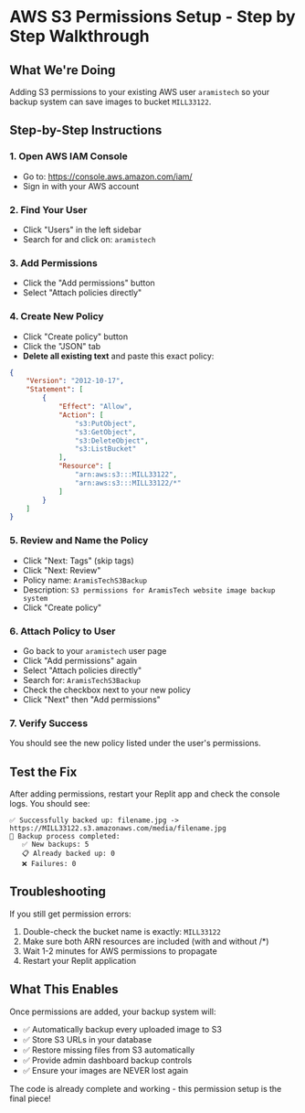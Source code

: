 # AWS S3 Permissions Setup - Step by Step Walkthrough

## What We're Doing
Adding S3 permissions to your existing AWS user `aramistech` so your backup system can save images to bucket `MILL33122`.

## Step-by-Step Instructions

### 1. Open AWS IAM Console
- Go to: https://console.aws.amazon.com/iam/
- Sign in with your AWS account

### 2. Find Your User
- Click "Users" in the left sidebar
- Search for and click on: `aramistech`

### 3. Add Permissions
- Click the "Add permissions" button
- Select "Attach policies directly"

### 4. Create New Policy
- Click "Create policy" button
- Click the "JSON" tab
- **Delete all existing text** and paste this exact policy:

```json
{
    "Version": "2012-10-17",
    "Statement": [
        {
            "Effect": "Allow",
            "Action": [
                "s3:PutObject",
                "s3:GetObject",
                "s3:DeleteObject",
                "s3:ListBucket"
            ],
            "Resource": [
                "arn:aws:s3:::MILL33122",
                "arn:aws:s3:::MILL33122/*"
            ]
        }
    ]
}
```

### 5. Review and Name the Policy
- Click "Next: Tags" (skip tags)
- Click "Next: Review"
- Policy name: `AramisTechS3Backup`
- Description: `S3 permissions for AramisTech website image backup system`
- Click "Create policy"

### 6. Attach Policy to User
- Go back to your `aramistech` user page
- Click "Add permissions" again
- Select "Attach policies directly"
- Search for: `AramisTechS3Backup`
- Check the checkbox next to your new policy
- Click "Next" then "Add permissions"

### 7. Verify Success
You should see the new policy listed under the user's permissions.

## Test the Fix

After adding permissions, restart your Replit app and check the console logs. You should see:

```
✅ Successfully backed up: filename.jpg -> https://MILL33122.s3.amazonaws.com/media/filename.jpg
🎉 Backup process completed:
   ✅ New backups: 5
   📋 Already backed up: 0
   ❌ Failures: 0
```

## Troubleshooting

If you still get permission errors:
1. Double-check the bucket name is exactly: `MILL33122`
2. Make sure both ARN resources are included (with and without /*)
3. Wait 1-2 minutes for AWS permissions to propagate
4. Restart your Replit application

## What This Enables

Once permissions are added, your backup system will:
- ✅ Automatically backup every uploaded image to S3
- ✅ Store S3 URLs in your database
- ✅ Restore missing files from S3 automatically
- ✅ Provide admin dashboard backup controls
- ✅ Ensure your images are NEVER lost again

The code is already complete and working - this permission setup is the final piece!